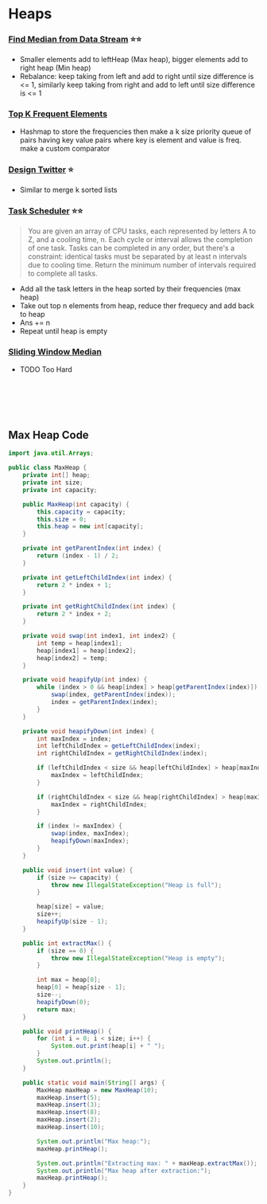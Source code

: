 # Heaps

### [Find Median from Data Stream](https://leetcode.com/problems/find-median-from-data-stream/description/) ⭐️⭐️

- Smaller elements add to leftHeap (Max heap), bigger elements add to right heap (Min heap)
- Rebalance: keep taking from left and add to right until size difference is <= 1, similarly keep taking from right and add to left until size difference is <= 1

### [Top K Frequent Elements](https://leetcode.com/problems/top-k-frequent-elements/description/)

- Hashmap to store the frequencies then make a k size priority queue of pairs having key value pairs where key is element and value is freq. make a custom comparator

### [Design Twitter](https://leetcode.com/problems/design-twitter/description/) ⭐️
- Similar to merge k sorted lists


### [Task Scheduler](https://leetcode.com/problems/task-scheduler/description/) ⭐️⭐️

> You are given an array of CPU tasks, each represented by letters A to Z, and a cooling time, n. Each cycle or interval allows the completion of one task. Tasks can be completed in any order, but there's a constraint: identical tasks must be separated by at least n intervals due to cooling time. Return the minimum number of intervals required to complete all tasks.

- Add all the task letters in the heap sorted by their frequencies (max heap)
- Take out top n elements from heap, reduce ther frequecy and add back to heap
- Ans += n
- Repeat until heap is empty

### [Sliding Window Median](https://leetcode.com/problems/sliding-window-median/description/)

- TODO Too Hard


<br><br><br><br>

## Max Heap Code

``` java
import java.util.Arrays;

public class MaxHeap {
    private int[] heap;
    private int size;
    private int capacity;

    public MaxHeap(int capacity) {
        this.capacity = capacity;
        this.size = 0;
        this.heap = new int[capacity];
    }

    private int getParentIndex(int index) {
        return (index - 1) / 2;
    }

    private int getLeftChildIndex(int index) {
        return 2 * index + 1;
    }

    private int getRightChildIndex(int index) {
        return 2 * index + 2;
    }

    private void swap(int index1, int index2) {
        int temp = heap[index1];
        heap[index1] = heap[index2];
        heap[index2] = temp;
    }

    private void heapifyUp(int index) {
        while (index > 0 && heap[index] > heap[getParentIndex(index)]) {
            swap(index, getParentIndex(index));
            index = getParentIndex(index);
        }
    }

    private void heapifyDown(int index) {
        int maxIndex = index;
        int leftChildIndex = getLeftChildIndex(index);
        int rightChildIndex = getRightChildIndex(index);

        if (leftChildIndex < size && heap[leftChildIndex] > heap[maxIndex]) {
            maxIndex = leftChildIndex;
        }

        if (rightChildIndex < size && heap[rightChildIndex] > heap[maxIndex]) {
            maxIndex = rightChildIndex;
        }

        if (index != maxIndex) {
            swap(index, maxIndex);
            heapifyDown(maxIndex);
        }
    }

    public void insert(int value) {
        if (size >= capacity) {
            throw new IllegalStateException("Heap is full");
        }

        heap[size] = value;
        size++;
        heapifyUp(size - 1);
    }

    public int extractMax() {
        if (size == 0) {
            throw new IllegalStateException("Heap is empty");
        }

        int max = heap[0];
        heap[0] = heap[size - 1];
        size--;
        heapifyDown(0);
        return max;
    }

    public void printHeap() {
        for (int i = 0; i < size; i++) {
            System.out.print(heap[i] + " ");
        }
        System.out.println();
    }

    public static void main(String[] args) {
        MaxHeap maxHeap = new MaxHeap(10);
        maxHeap.insert(5);
        maxHeap.insert(3);
        maxHeap.insert(8);
        maxHeap.insert(2);
        maxHeap.insert(10);

        System.out.println("Max heap:");
        maxHeap.printHeap();

        System.out.println("Extracting max: " + maxHeap.extractMax());
        System.out.println("Max heap after extraction:");
        maxHeap.printHeap();
    }
}
```










